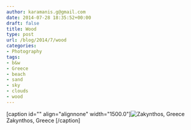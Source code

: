 ```yaml
---
author: karamanis.g@gmail.com
date: 2014-07-28 18:35:52+00:00
draft: false
title: Wood
type: post
url: /blog/2014/7/wood
categories:
- Photography
tags:
- b&w
- Greece
- beach
- sand
- sky
- clouds
- wood
---
```


[caption id="" align="alignnone" width="1500.0"]![ Zakynthos, Greece ](https://images.squarespace-cdn.com/content/v1/4f3f61bae4b063b909445965/1406572415959-XU1D09GHAIRMVKA8S43H/ke17ZwdGBToddI8pDm48kGRKL4JIl0FV9_gnSO4xknsUqsxRUqqbr1mOJYKfIPR7LoDQ9mXPOjoJoqy81S2I8N_N4V1vUb5AoIIIbLZhVYy7Mythp_T-mtop-vrsUOmeInPi9iDjx9w8K4ZfjXt2dr_4a0Jznzw0OCRTJVMM15xP37X5RQsGYt-cipN4dBgkpC969RuPXvt2ZwyzUXQf7Q/20140712-R0003491-2.jpg?format=original)
 Zakynthos, Greece [/caption]
